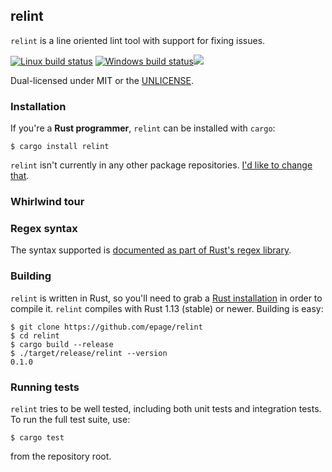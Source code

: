 relint
------------
`relint` is a line oriented lint tool with support for fixing issues.

[![Linux build status](https://travis-ci.org/epage/relint.svg?branch=master)](https://travis-ci.org/epage/relint) [![Windows build status](https://ci.appveyor.com/api/projects/status/e0uku9mx912s8962/branch/master?svg=true)](https://ci.appveyor.com/project/epage/relint/branch/master)[![](https://tokei.rs/b1/github/epage/relint)](https://github.com/epage/relint)

Dual-licensed under MIT or the [UNLICENSE](http://unlicense.org).

### Installation

If you're a **Rust programmer**, `relint` can be installed with `cargo`:

```
$ cargo install relint
```

`relint` isn't currently in any other package repositories.
[I'd like to change that](https://github.com/epage/relint/issues/1).

### Whirlwind tour

### Regex syntax

The syntax supported is
[documented as part of Rust's regex library](https://doc.rust-lang.org/regex/regex/index.html#syntax).

### Building

`relint` is written in Rust, so you'll need to grab a
[Rust installation](https://www.rust-lang.org/) in order to compile it.
`relint` compiles with Rust 1.13 (stable) or newer. Building is easy:

```
$ git clone https://github.com/epage/relint
$ cd relint
$ cargo build --release
$ ./target/release/relint --version
0.1.0
```

### Running tests

`relint` tries to be well tested, including both unit tests and integration
tests. To run the full test suite, use:

```
$ cargo test
```

from the repository root.
